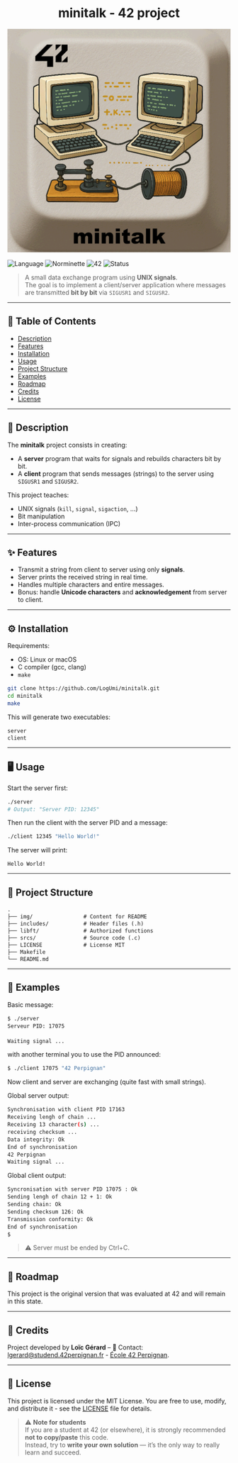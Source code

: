 <div align="center">
  <h1>minitalk - 42 project</h1>
  <img src="./img/minitalk.png"  />
  <br>
</div>

![Language](https://img.shields.io/badge/language-C-blue)
![Norminette](https://img.shields.io/badge/norminette-passed-brightgreen)
![42](https://img.shields.io/badge/school-42-black)
![Status](https://img.shields.io/badge/status-completed-brightgreen)

> A small data exchange program using **UNIX signals**.  
> The goal is to implement a client/server application where messages are transmitted **bit by bit** via `SIGUSR1` and `SIGUSR2`.

---

## 📖 Table of Contents
- [Description](#-description)
- [Features](#-features)
- [Installation](#%EF%B8%8F-installation)
- [Usage](#-usage)
- [Project Structure](#-project-structure)
- [Examples](#-examples)
- [Roadmap](#-roadmap)
- [Credits](#-credits)
- [License](#-license)

---

## 📝 Description
The **minitalk** project consists in creating:
- A **server** program that waits for signals and rebuilds characters bit by bit.
- A **client** program that sends messages (strings) to the server using `SIGUSR1` and `SIGUSR2`.

This project teaches:
- UNIX signals (`kill`, `signal`, `sigaction`, …)
- Bit manipulation
- Inter-process communication (IPC)

---

## ✨ Features
- Transmit a string from client to server using only **signals**.
- Server prints the received string in real time.
- Handles multiple characters and entire messages.
- Bonus: handle **Unicode characters** and **acknowledgement** from server to client.

---

## ⚙️ Installation
Requirements:  
- OS: Linux or macOS  
- C compiler (gcc, clang)  
- `make`

```bash
git clone https://github.com/LogUmi/minitalk.git
cd minitalk
make
```

This will generate two executables:

```
server
client
```

---

## 🖥 Usage
Start the server first:

```bash
./server
# Output: "Server PID: 12345"
```

Then run the client with the server PID and a message:

```bash
./client 12345 "Hello World!"
```

The server will print:

```
Hello World!
``` 

---

## 📂 Project Structure

```
.
├── img/                # Content for README
├── includes/           # Header files (.h)
├── libft/				# Authorized functions
├── srcs/               # Source code (.c)
├── LICENSE			    # License MIT
├── Makefile
└── README.md
```

---

## 🔎 Examples
Basic message:

```bash
$ ./server
Serveur PID: 17075

Waiting signal ...
```
with another terminal you to use the PID announced:
```bash
$ ./client 17075 "42 Perpignan"
```

Now client and server are exchanging (quite fast with small strings).

Global server output:
```bash
Synchronisation with client PID 17163
Receiving lengh of chain ...
Receiving 13 character(s) ...
receiving checksum ...
Data integrity: Ok
End of synchronisation
42 Perpignan
Waiting signal ...
```

Global client output:
```bash
Syncronisation with server PID 17075 : Ok
Sending lengh of chain 12 + 1: Ok
Sending chain: Ok
Sending checksum 126: Ok
Transmission conformity: Ok
End of synchronisation
$ 
```
> ⚠️ Server must be ended by Ctrl+C.

---

## 🚀 Roadmap
This project is the original version that was evaluated at 42 and will remain in this state.  

---

## 👤 Credits
Project developed by **Loïc Gérard** – 📧 Contact: lgerard@studend.42perpignan.fr - [École 42 Perpignan](https://42perpignan.fr).

---

## 📜 License
This project is licensed under the MIT License. You are free to use, modify, and distribute it - see the [LICENSE](./LICENSE) file for details.

> ⚠️ **Note for students**  
> If you are a student at 42 (or elsewhere), it is strongly recommended **not to copy/paste** this code.  
> Instead, try to **write your own solution** — it’s the only way to really learn and succeed.